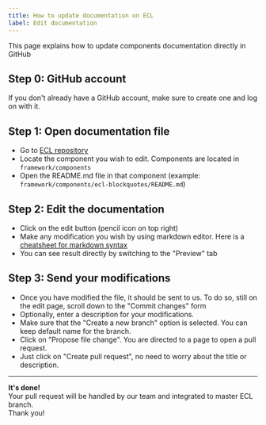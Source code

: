 ```yaml
---
title: How to update documentation on ECL
label: Edit documentation
---
```


This page explains how to update components documentation directly in GitHub

## Step 0: GitHub account

If you don't already have a GitHub account, make sure to create one and log on with it.

## Step 1: Open documentation file

* Go to [ECL repository](https://github.com/ec-europa/europa-component-library)
* Locate the component you wish to edit. Components are located in `framework/components`
* Open the README.md file in that component (example: `framework/components/ecl-blockquotes/README.md`)

## Step 2: Edit the documentation

* Click on the edit button (pencil icon on top right)
* Make any modification you wish by using markdown editor. Here is a [cheatsheet for markdown syntax](https://github.com/adam-p/markdown-here/wiki/Markdown-Cheatsheet)
* You can see result directly by switching to the "Preview" tab

## Step 3: Send your modifications

* Once you have modified the file, it should be sent to us. To do so, still on the edit page, scroll down to the "Commit changes" form
* Optionally, enter a description for your modifications.
* Make sure that the "Create a new branch" option is selected. You can keep default name for the branch.
* Click on "Propose file change". You are directed to a page to open a pull request.
* Just click on "Create pull request", no need to worry about the title or description.

---

**It's done!**  
Your pull request will be handled by our team and integrated to master ECL branch.  
Thank you!
